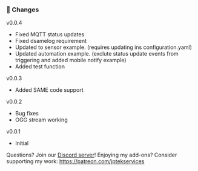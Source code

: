 ### 🔨 Changes
v0.0.4
- Fixed MQTT status updates
- Fixed dsamelog requirement
- Updated to sensor example. (requires updating ins configuration.yaml)
- Updated automation example. (exclute status update events from triggering and added mobile notify example)
- Added test function

v0.0.3
- Added SAME code support

v0.0.2
- Bug fixes
- OGG stream working

v0.0.1
- Initial


Questions? Join our [Discord server](https://discord.gg/EXjEee3dnw)!
Enjoying my add-ons? Consider supporting my work:
https://patreon.com/jptekservices